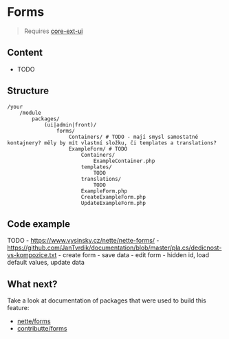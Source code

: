 # Forms

> Requires [core-ext-ui](../packages/core-ext-ui.md)

## Content

- TODO

## Structure

```
/your
    /module
        packages/
            (ui|admin|front)/
                forms/
                    Containers/ # TODO - mají smysl samostatné kontajnery? měly by mít vlastní složku, či templates a translations?
					ExampleForm/ # TODO
						Containers/
							ExampleContainer.php
						templates/
							TODO
						translations/
							TODO
						ExampleForm.php
						CreateExampleForm.php
						UpdateExampleForm.php
```

## Code example

TODO
	- https://www.vysinsky.cz/nette/nette-forms/
	- https://github.com/JanTvrdik/documentation/blob/master/pla.cs/dedicnost-vs-kompozice.txt
	- create form - save data
	- edit form - hidden id, load default values, update data

## What next?

Take a look at documentation of packages that were used to build this feature:

- [nette/forms](https://doc.nette.org/en/3.0/forms)
- [contributte/forms](https://github.com/contributte/forms/blob/master/.docs/README.md)
